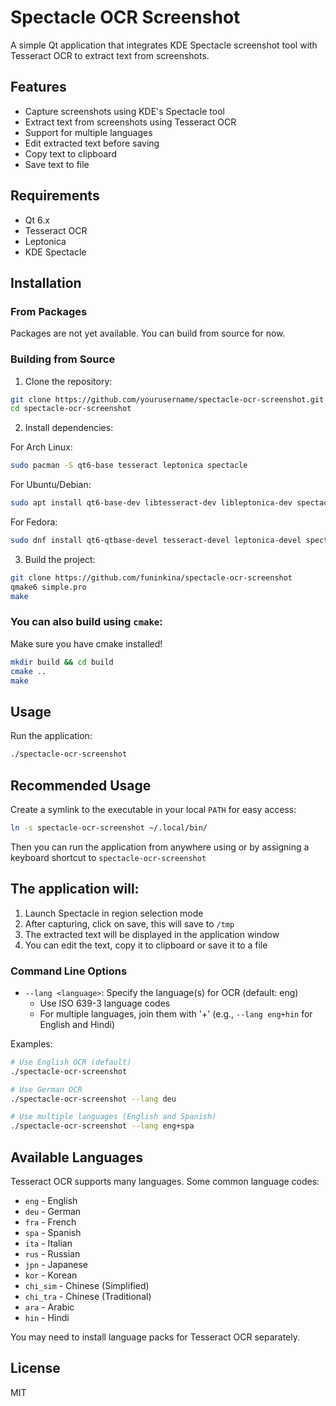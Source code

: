 # Spectacle OCR Screenshot

A simple Qt application that integrates KDE Spectacle screenshot tool with Tesseract OCR to extract text from screenshots.

## Features

- Capture screenshots using KDE's Spectacle tool
- Extract text from screenshots using Tesseract OCR
- Support for multiple languages
- Edit extracted text before saving
- Copy text to clipboard
- Save text to file

## Requirements

- Qt 6.x
- Tesseract OCR 
- Leptonica
- KDE Spectacle

## Installation

### From Packages

Packages are not yet available. You can build from source for now.

### Building from Source

1. Clone the repository:

```bash
git clone https://github.com/yourusername/spectacle-ocr-screenshot.git
cd spectacle-ocr-screenshot
```

2. Install dependencies:

For Arch Linux:
```bash
sudo pacman -S qt6-base tesseract leptonica spectacle
```

For Ubuntu/Debian:
```bash
sudo apt install qt6-base-dev libtesseract-dev libleptonica-dev spectacle
```

For Fedora:
```bash
sudo dnf install qt6-qtbase-devel tesseract-devel leptonica-devel spectacle
```

3. Build the project:

```bash
git clone https://github.com/funinkina/spectacle-ocr-screenshot
qmake6 simple.pro
make
```

### You can also build using `cmake`:
Make sure you have cmake installed!

```bash
mkdir build && cd build
cmake ..
make
```

## Usage

Run the application:

```bash
./spectacle-ocr-screenshot
```

## Recommended Usage
Create a symlink to the executable in your local `PATH` for easy access:

```bash
ln -s spectacle-ocr-screenshot ~/.local/bin/
```

Then you can run the application from anywhere using or by assigning a keyboard shortcut to `spectacle-ocr-screenshot`

## The application will:
1. Launch Spectacle in region selection mode
2. After capturing, click on save, this will save to `/tmp`
3. The extracted text will be displayed in the application window
4. You can edit the text, copy it to clipboard or save it to a file

### Command Line Options

- `--lang <language>`: Specify the language(s) for OCR (default: eng)
  - Use ISO 639-3 language codes
  - For multiple languages, join them with '+' (e.g., `--lang eng+hin` for English and Hindi)

Examples:
```bash
# Use English OCR (default)
./spectacle-ocr-screenshot

# Use German OCR
./spectacle-ocr-screenshot --lang deu

# Use multiple languages (English and Spanish)
./spectacle-ocr-screenshot --lang eng+spa
```

## Available Languages

Tesseract OCR supports many languages. Some common language codes:

- `eng` - English
- `deu` - German
- `fra` - French
- `spa` - Spanish
- `ita` - Italian
- `rus` - Russian
- `jpn` - Japanese
- `kor` - Korean
- `chi_sim` - Chinese (Simplified)
- `chi_tra` - Chinese (Traditional)
- `ara` - Arabic
- `hin` - Hindi

You may need to install language packs for Tesseract OCR separately.

## License

MIT
